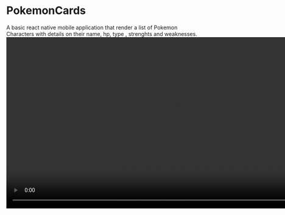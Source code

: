 # PokemonCards
A basic react native mobile application that render a list of Pokemon Characters with details on their name, hp, type , strenghts and weaknesses. 
<video src="./demo.webm" width=900/>
